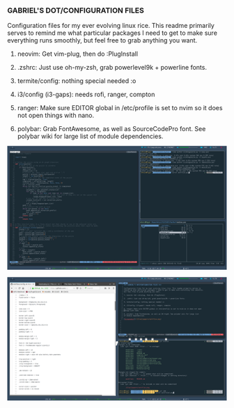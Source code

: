 ### GABRIEL'S DOT/CONFIGURATION FILES ###

Configuration files for my ever evolving linux rice. This readme primarily serves to 
remind me what particular packages I need to get to make sure everything runs smoothly,
but feel free to grab anything you want.

1. neovim: Get vim-plug, then do :PlugInstall 

2. .zshrc: Just use oh-my-zsh, grab powerlevel9k + powerline fonts. 

3. termite/config: nothing special needed :o

4. i3/config (i3-gaps): needs rofi, ranger, compton

5. ranger: Make sure EDITOR global in /etc/profile is set to nvim so it does not open
things with nano.

6. polybar: Grab FontAwesome, as well as SourceCodePro font. See polybar wiki for large list
of module dependencies. 

![Screenshot](/i3/wallpapers/workflow.png)

![Screenshot](/i3/wallpapers/workflow2.png)
